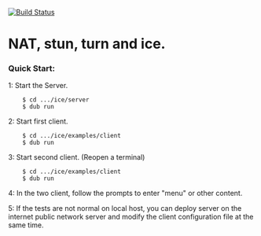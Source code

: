 [![Build Status](https://travis-ci.org/shove70/ice.svg?branch=master)](https://travis-ci.org/shove70/ice)

# NAT, stun, turn and ice.

### Quick Start:

1: Start the Server.
```
	$ cd .../ice/server
	$ dub run
```
2: Start first client.
```
	$ cd .../ice/examples/client
	$ dub run
```
3: Start second client. (Reopen a terminal)
```
	$ cd .../ice/examples/client
	$ dub run
```

4: In the two client, follow the prompts to enter "menu" or other content.

5: If the tests are not normal on local host, you can deploy server on the internet public network server and modify the client configuration file at the same time.